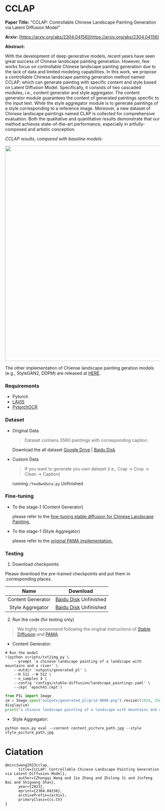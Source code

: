 # CCLAP

**Paper Title:** "CCLAP: Controllable Chinese Landscape Painting Generation via Latent Diffusion Model"

**Arxiv:** [https://arxiv.org/abs/2304.04156](https://arxiv.org/abs/2304.04156)

**Abstract:**

With the development of deep generative models, recent years have seen great success of Chinese landscape painting generation. However, few works focus on controllable Chinese landscape painting generation due to the lack of data and limited modeling capabilities. In this work, we propose a controllable Chinese landscape painting generation method named CCLAP, which can generate painting with specific content and style based on Latent Diffusion Model. Specifically, it consists of two cascaded modules, i.e., content generator and style aggregator. The content generator module guarantees the content of generated paintings specific to the input text. While the style aggregator module is to generate paintings of a style corresponding to a reference image. Moreover, a new dataset of Chinese landscape paintings named CLAP is collected for comprehensive evaluation. Both the qualitative and quantitative results demonstrate that our method achieves state-of-the-art performance, especially in artfully-composed and artistic conception.

*CCLAP results, compared with baseline models:*

<div align=center>
    <img src=https://user-images.githubusercontent.com/60317828/230751645-047e009c-23bd-4af3-a29e-5a8470adb99a.png width="700"/>
</div>

The other implementation of Chiense landscape painting geration models (e.g., StyleGAN2, DDPM) are released at [HERE](https://github.com/Robin-WZQ/Unconditional-Chinese-Landscape-Painting-Generation).

### Requirements

- Pytorch
- [LAVIS](https://github.com/salesforce/LAVIS)
- [PytorchOCR](https://github.com/WenmuZhou/PytorchOCR)

### Dataset

- Original Data

  > Dataset contains 3560 paintings with corresponding caption. 

  Download the all dataset [Google Drive](https://drive.google.com/file/d/1nBT6KrEhasdF3mcApPtz2QsbPnVW1IhL/view?usp=sharing) | [Baidu Disk]()
- Custom Data

  > If you want to generate you own dataset (i.e., Crap -> Crop -> Clean -> Caption)

  running  ```/YouOwnData.py``` Unfinished

### Fine-tuning

- To the stage-1 (Content Generator)

  please refer to the [fine-tuning stable diffusion for Chinese Landscape Painting.](https://github.com/Robin-WZQ/Text-Guide-Chinese-Landscape-Painting-Generation)

- To the stage-1 (Style Aggregator)

  please refer to the [original PAMA implementation.](https://github.com/luoxuan-cs/PAMA)

### Testing

1. Download checkpoints

Please download the pre-trained checkpoints and put them in .corresponding places.

|       Name        | Download |
| :---------------: | :------: |
| Content Generator | [Baidu Disk]() Unfinished |
| Style Aggregator  | [Baidu Disk]() Unfinished |

2. Run the code (for testing only)

>  We highly recommend following the original instructions of [Stable Diffusion](https://github.com/Robin-WZQ/Text-Guide-Chinese-Landscape-Painting-Generation) and [PAMA](https://github.com/luoxuan-cs/PAMA).

- Content Generator:

```
# Run the model
!(python scripts/txt2img.py \
    --prompt 'a chinese landscape painting of a landscape with mountains and a river' \
    --outdir 'outputs/generated_pl' \
    --H 512 --W 512 \
    --n_samples 4 \
    --config 'configs/stable-diffusion/landscape_paintings.yaml' \
    --ckpt 'epoch43.ckpt')
```

```python
from PIL import Image
im = Image.open("outputs/generated_pl/grid-0000.png").resize((1024, 256))
display(im)
print("a chinese landscape painting of a landscape with mountains and a river")
```

- Style Aggregator:

```
python main.py eval --content content_picture_path.jpg --style style_picture_path.jpg
```

# Ciatation
```
@misc{wang2023cclap,
      title={CCLAP: Controllable Chinese Landscape Painting Generation via Latent Diffusion Model}, 
      author={Zhongqi Wang and Jie Zhang and Zhilong Ji and Jinfeng Bai and Shiguang Shan},
      year={2023},
      eprint={2304.04156},
      archivePrefix={arXiv},
      primaryClass={cs.CV}
}
```
